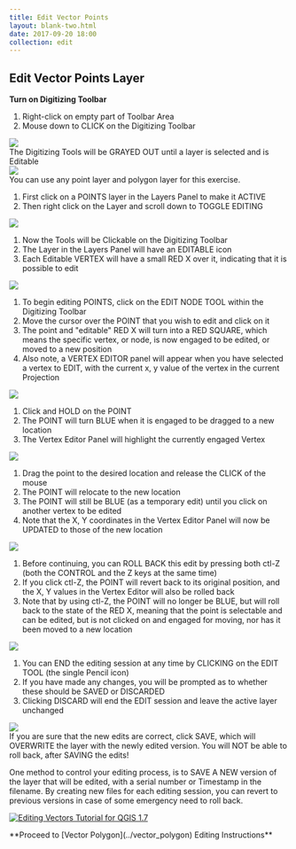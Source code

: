 ```yaml
---
title: Edit Vector Points
layout: blank-two.html
date: 2017-09-20 18:00
collection: edit
---
```



## Edit Vector Points Layer

<p>

<div class="text_anchor"><strong>Turn on Digitizing Toolbar</strong><a id="prep_pts"></a></div>
<div class="gray-text">
 <ol>
  <li>Right-click on empty part of Toolbar Area</li>
  <li>Mouse down to CLICK on the Digitizing Toolbar</li>
  </ol>
</div>

<div class="maps"><img 
src="../../assets/graf/edit_1.jpg"></div>

<div class="gray-text">
The Digitizing Tools will be GRAYED OUT until a layer is selected and is Editable
</div>

<div class="maps"><img 
src="../../assets/graf/edit_2.jpg"></div>

<div id="text_warn">
  You can use any point layer and polygon layer for this exercise.
</div>

<div class="gray-text">
 <ol>
  <li>First click on a POINTS layer in the Layers Panel to make it ACTIVE</li>
  <li>Then right click on the Layer and scroll down to TOGGLE EDITING</li>
  </ol>
</div>

<div class="maps"><img 
src="../../assets/graf/edit_3.jpg"></div>


<div class="gray-text">
 <ol>
  <li>Now the Tools will be Clickable on the Digitizing Toolbar</li>
  <li>The Layer in the Layers Panel will have an EDITABLE icon</li>
  <li>Each Editable VERTEX will have a small RED X over it, indicating that it is possible to edit</li>
  </ol>
</div>

<div class="maps"><img 
src="../../assets/graf/edit_4.jpg"></div>


<div class="gray-text">
 <ol>
  <li>To begin editing POINTS, click on the EDIT NODE TOOL within the Digitizing Toolbar</li>
  <li>Move the cursor over the POINT that you wish to edit and click on it</li>
  <li>The point and "editable" RED X will turn into a RED SQUARE, which means the specific vertex, or node, is now engaged to be edited, or moved to a new position</li>
  <li>Also note, a VERTEX EDITOR panel will appear when you have selected a vertex to EDIT, with the current x, y value of the vertex in the current Projection</li>
    </ol>
</div>

<div class="maps"><img 
src="../../assets/graf/edit_5.jpg"></div>

<div class="gray-text">
 <ol>
  <li>Click and HOLD on the POINT</li>
  <li>The POINT will turn BLUE when it is engaged to be dragged to a new location</li>
  <li>The Vertex Editor Panel will highlight the currently engaged Vertex</li>
    </ol>
</div>

<div class="maps"><img 
src="../../assets/graf/edit_6.jpg"></div>

<div class="gray-text">
 <ol>
  <li>Drag the point to the desired location and release the CLICK of the mouse</li>
  <li>The POINT will relocate to the new location</li>
  <li>The POINT will still be BLUE (as a temporary edit) until you click on another vertex to be edited
  <li>Note that the X, Y coordinates in the Vertex Editor Panel will now be UPDATED to those of the new location</li>
    </ol>
</div>

<div class="maps"><img 
src="../../assets/graf/edit_7.jpg"></div>

<div class="gray-text">
 <ol>
  <li>Before continuing, you can ROLL BACK this edit by pressing both ctl-Z (both the CONTROL and the Z keys at the same time)</li>
  <li>If you click ctl-Z, the POINT will revert back to its original position, and the X, Y values in the Vertex Editor will also be rolled back</li>
  <li>Note that by using ctl-Z, the POINT will no longer be BLUE, but will roll back to the state of the RED X, meaning that the point is selectable and can be edited, but is not clicked on and engaged for moving, nor has it been moved to a new location
    </ol>
</div>

<div class="maps"><img 
src="../../assets/graf/edit_7.jpg"></div>

<div class="gray-text">
 <ol>
  <li>You can END the editing session at any time by CLICKING on the EDIT TOOL (the single Pencil icon)</li>
  <li>If you have made any changes, you will be prompted as to whether these should be SAVED or DISCARDED</li>
  <li>Clicking DISCARD will end the EDIT session and leave the active layer unchanged
  </li>
 </ol>
</div>

<div class="maps"><img 
src="../../assets/graf/edit_8.jpg"></div>

<div id="text_warn">
  If you are sure that the new edits are correct, click SAVE, which will OVERWRITE the layer with the newly edited version.   You will NOT be able to roll back, after SAVING the edits!
  <p>One method to control your editing process, is to SAVE A NEW version of the layer that will be edited, with a serial number or Timestamp in the filename.   By creating new files for each editing session, you can revert to previous versions in case of some emergency need to roll back.
</div>

[![Editing Vectors Tutorial for QGIS 1.7](../../assets/graf/YouTube_icon_sm.jpg)](http://www.youtube.com/watch?v=vvuvmCOnpoM "Editing Vectors Tutorial QGIS 1.7")

<div class="plain-text">
**Proceed to [Vector Polygon](../vector_polygon) Editing Instructions**</div>